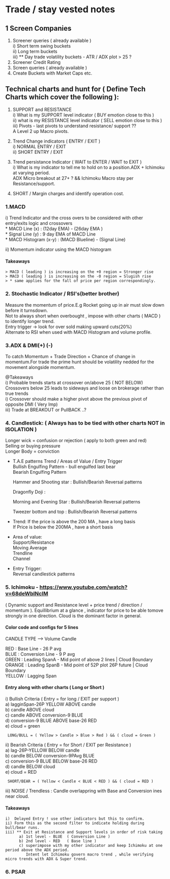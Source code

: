 # Trade / stay vested notes


## 1 Screen Companies  
 1. Screener queries ( already available )  
      i) Short term swing buckets  
     ii) Long term buckets  
    iii) ** Day trade volatility buckets - ATR  / ADX plot > 25 ?   
 2. Screener Credit Rating  
 3. Screen queries ( already available )  
 4. Create Buckets with Market Caps etc.  
 
## Technical charts and hunt for ( Define Tech Charts which cover the following ):  
1. SUPPORT and RESISTANCE  
     i) What is my SUPPORT level indicator ( BUY emotion close to this )  
    ii) what is my RESISTANCE level indicator ( SELL emotion close to this )  
   iii) Pivots - last pivots to understand resistance/ support ??  
                A Level 2 up Macro pivots.  
  
2. Trend Change indicators ( ENTRY / EXIT )  
   i) NORMAL ENTRY / EXIT  
  ii) SHORT ENTRY / EXIT  
    
3. Trend persistance Indicator  ( WAIT to ENTER / WAIT to EXIT )  
  i) What is my indicator to tell me to hold on to a position.ADX + Ichimoku at varying period.  
     ADX Micro breakout at 27+ ? && Ichimoku Macro stay per Resistance/support.  
    
4. SHORT / Margin charges and identify operation cost.  
  
### 1.MACD   
  i) Trend Indicator and the cross overs to be considered with other entry/exits logic and crossovers  
     * MACD Line (x)        :    (12day EMA) - (26day EMA )  
     * Signal Line (y)      :      9 day EMA of MACD Line   
     * MACD Histogram (x-y) :  (MACD Blueline) - (Signal Line)  
        
 ii) Momentum indicator using the MACD histogram  
 
  #### Takeaways  
    > MACD ( leading ) is increasing on the +0 region = Stronger rise  
    > MACD ( leading ) is increasing on the -0 region = Slugish rise  
    > * same applies for the fall of price per region correspondingly.  
   
      
### 2. Stochastic Indicator / RSI's(better brother)  
  Measure the momentum of price.E.g Rocket going up in air must slow down before it turnsdown.  
  Not to always short when overbought , impose with other charts ( MACD ) to identify longer trend.  
  Entry trigger -> look for over sold making upward cuts(20%)  
  Alternate to RSI when used with MACD Histogram and volume profile.  
  
### 3.ADX & DMI(+) (-)  
 To catch Momentum + Trade Direction + Chance of change in momentum.For trade the prime hunt should be volatility nedded for the movement alongside momentum.  
        
   @Takeaways  
     i) Probable trends starts at crossover on/above 25 ( NOT BELOW)  
         Crossovers below 25 leads to sideways and loose on brokerage rather than true trends  
     i) Crossover should make a higher pivot above the previous pivot of opposite DMI ( Very Imp)  
     iii) Trade at BREAKOUT or PullBACK ..?  
  
### 4. Candlestick: ( Always has to be tied with other charts NOT in ISOLATION )  
  Longer wick = confusion or rejection ( apply to both green and red)  
                Selling or buying pressure  
  Longer Body = conviction  
    
 * T.A.E patterns Trend / Areas of Value / Entry Trigger  
    Bullish Engulfing Pattern - bull engulfed last bear  
    Bearish Engulfing Pattern  
      
    Hammer and Shooting star : Bullish/Bearish Reversal patterns  
      
    Dragonfly Doji :  
      
    Morning and Evening Star : Bullish/Bearish Reversal patterns  
      
    Tweezer bottom and top :  Bullish/Bearish Reversal patterns  
      
 * Trend: If the price is above the 200 MA , have a long basis   
          If Price is below the 200MA , have a short basis  
 * Area of value:  
    Support/Resistance  
    Moving Average  
    Trendline  
    Channel  
      
 * Entry Trigger:  
    Reversal candlestick patterns  
      
### 5. Ichimoku - https://www.youtube.com/watch?v=68deWblNcIM  
 ( Dynamic support and Resistance level + price trend / direction / momentum ). Equillibrium at a glance , indicator for price to be able tomove strongly in one direction. Cloud is the dominant factor in general.  
   
  #### Color code and configs for 5 lines    
   CANDLE TYPE --> Volume Candle  
   
   RED    : Base Line - 26 P avg  
   BLUE   : Conversion Line - 9 P avg  
   GREEN  : Leading SpanA  - Mid point of above 2 lines      | Cloud Boundary  
   ORANGE : Leading SpanB - Mid point of 52P plot 26P future | Cloud Boundary  
   YELLOW : Lagging Span   
        
  #### Entry along with other charts ( Long or Short )        
   i) Bullish Criteria ( Entry  = for long  / EXIT per support  )  
     a) lagginSpan-26P YELLOW   ABOVE  candle   
     b) candle                  ABOVE  cloud   
     c) candle                  ABOVE  conversion-9 BLUE   
     d) conversion-9 BLUE       ABOVE  base-26 RED   
     e) cloud = green   
  
     LONG/BULL = ( Yellow > Candle > Blue > Red ) && ( cloud = Green )  
         
   ii) Bearish Criteria ( Entry = for Short / EXIT per Resistance )    
     a) lag-26P-YELLOW          BELOW  candle   
     b) candle                  BELOW  conversion-9PAvg BLUE     
     c) conversion-9 BLUE       BELOW  base-26 RED     
     d) candle                  BELOW  cloud       
     e) cloud = RED   
     
     SHORT/BEAR = ( Yellow < Candle < BLUE < RED ) && ( cloud = RED )  
       
  iii) NOISE / Trendless : Candle overlappring with Base and Conversion ines near cloud.   
    
  #### Takeaways   
    i)  Delayed Entry ! use other indicators but this to confirm.   
    ii) Form this as the second filter to indicate holding during bull/bear runs.  
    iii) ** Exit at Resistance and Support levels in order of risk taking  
          a) 1st level - BLUE  ( Conversion Line )  
          b) 2nd level - RED   ( Base line )  
          c) superimpose with my other indicator and keep Ichimoku at one period above the ADX period.  
             Intent let Ichimoku govern macro trend , while verifying micro trends with ADX & Super trend.   

 ### 6. PSAR 
    

